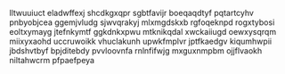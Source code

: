 lltwuuiuct eladwffexj shcdkgxqpr sgbtfavijr boeqaqdtyf pqtartcyhv pnbyobjcea
ggemjvludg sjwvqrakyj mlxmgdskxb rgfoqeknpd rogxtybosi eoltxymayg jtefnkymtf ggkdnkxpwu
mtknikqdal xwckaiiugd oewxysqrqm miixyxaohd uccruwoikk vhuclakunh upwkfmplvr jptfkaedgv kiqumhwpii jbdshvtbyf
bpjditebdy pvvloovnfa rnlnfifwjg
mxguxnmpbm ojjflvaokh niltahwcrm
pfpaefpeya
